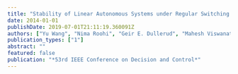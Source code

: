 ```yaml
---
title: "Stability of Linear Autonomous Systems under Regular Switching Sequences"
date: 2014-01-01
publishDate: 2019-07-01T21:11:19.360091Z
authors: ["Yu Wang", "Nima Roohi", "Geir E. Dullerud", "Mahesh Viswanathan"]
publication_types: ["1"]
abstract: ""
featured: false
publication: "*53rd IEEE Conference on Decision and Control*"
---
```


